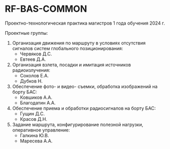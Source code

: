 # RF-BAS-COMMON
Проектно-технологическая практика магистров 1 года обучения 2024 г.

Проектные группы:
1. Организация движения по маршруту в условиях отсутствия сигналов систем глобального позиционирования:
   * Червяков Д.С.
   * Евтеев Д.А.
2. Организация взлета, посадки и имитация источников радиоизлучения:
   * Соколов Е.А.
   * Дубков Н.
3. Обеспечение фото- и видео- съемки, обработка изображений на борту БАС:
   * Ковшиков А.А.
   * Благодатин А.А.
4. Обеспечение приема и обработки радиосигналов на борту БАС:
   * Гущин Д.С.
   * Красов Д.Н.
5. Задание маршрута, конфигурирование полезной нагрузки, оперативное управление:
   * Галкина Ю.В.
   * Маресева А.А.      
